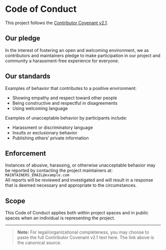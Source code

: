 # Code of Conduct

This project follows the [Contributor Covenant v2.1](https://www.contributor-covenant.org/version/2/1/code_of_conduct/).

## Our pledge

In the interest of fostering an open and welcoming environment, we as contributors and maintainers pledge to make participation in our project and community a harassment-free experience for everyone.

## Our standards

Examples of behavior that contributes to a positive environment:

- Showing empathy and respect toward other people
- Being constructive and respectful in disagreements
- Using welcoming language

Examples of unacceptable behavior by participants include:

- Harassment or discriminatory language
- Insults or exclusionary behavior
- Publishing others’ private information

## Enforcement

Instances of abusive, harassing, or otherwise unacceptable behavior may be reported by contacting the project maintainers at: `MAINTAINERS_EMAIL@example.com`  
All reports will be reviewed and investigated and will result in a response that is deemed necessary and appropriate to the circumstances.

## Scope

This Code of Conduct applies both within project spaces and in public spaces when an individual is representing the project.

---

> **Note:** For legal/organizational completeness, you may choose to paste the full Contributor Covenant v2.1 text here. The link above is the canonical source.
